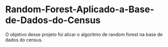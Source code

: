 # Random-Forest-Aplicado-a-Base-de-Dados-do-Census
O objetivo desse projeto foi alicar o algoritmo de random forest na base de dados do census.
